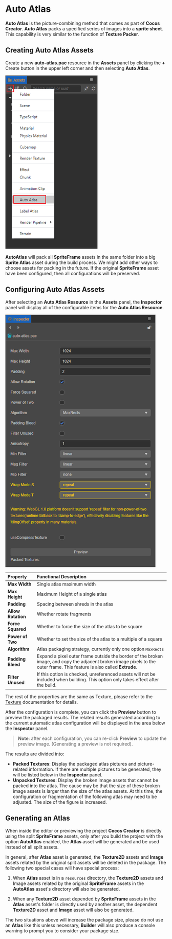 # Auto Atlas

**Auto Atlas** is the picture-combining method that comes as part of __Cocos Creator__. **Auto Atlas** packs a specified series of images into a __sprite sheet__. This capability is very similar to the function of __Texture Packer__.

## Creating Auto Atlas Assets

Create a new **auto-atlas.pac** resource in the **Assets** panel by clicking the **+** Create button in the upper left corner and then selecting **Auto Atlas**.

![create auto atlas](auto-atlas/create-auto-atlas.png)

**AutoAtlas** will pack all **SpriteFrame** assets in the same folder into a big **Sprite Atlas** asset during the build process. We might add other ways to choose assets for packing in the future. If the original **SpriteFrame** asset have been configured, then all configurations will be preserved.

## Configuring Auto Atlas Assets

After selecting an **Auto Atlas Resource** in the __Assets__ panel, the **Inspector** panel will display all of the configurable items for the **Auto Atlas Resource**.

![auto atlas properties](auto-atlas/autoatlas-properties.png)

| Property | Functional Description
| :-------------- | :----------- |
| **Max Width** | Single atlas maximum width |
| **Max Height** | Maximum Height of a single atlas |
| **Padding** | Spacing between shreds in the atlas |
| **Allow Rotation** | Whether rotate fragments |
| **Force Squared** | Whether to force the size of the atlas to be square |
| **Power of Two** | Whether to set the size of the atlas to a multiple of a square |
| **Algorithm** | Atlas packaging strategy, currently only one option `MaxRects` |
| **Padding Bleed** | Expand a pixel outer frame outside the border of the broken image, and copy the adjacent broken image pixels to the outer frame. This feature is also called **Extrude**. |
| **Filter Unused** | If this option is checked, unreferenced assets will not be included when building. This option only takes effect after the build.

The rest of the properties are the same as Texture, please refer to the [Texture](./texture.md#sub-asset-texture2d-properties-panel) documentation for details.

After the configuration is complete, you can click the **Preview** button to preview the packaged results. The related results generated according to the current automatic atlas configuration will be displayed in the area below the **Inspector** panel.

> **Note**: after each configuration, you can re-click **Preview** to update the preview image. (Generating a preview is not required).

The results are divided into:

- __Packed Textures__: Display the packaged atlas pictures and picture-related information. If there are multiple pictures to be generated, they will be listed below in the **Inspector** panel.
- __Unpacked Textures__: Display the broken image assets that cannot be packed into the atlas. The cause may be that the size of these broken image assets is larger than the size of the atlas assets. At this time, the configuration or fragmentation of the following atlas may need to be adjusted. The size of the figure is increased.

## Generating an Atlas

When inside the editor or previewing the project __Cocos Creator__ is directly using the split **SpriteFrame** assets, only after you build the project with the option **AutoAtlas** enabled, the **Atlas** asset will be generated and be used instead of all split assets.

In general, after **Atlas** asset is generated, the **Texture2D** assets and **Image** assets related by the original split assets will be deleted in the package. The following two special cases will have special process:

1. When **Atlas** asset is in a `resources` directory, the **Texture2D** assets and Image assets related by the original **SpriteFrame** assets in the **AutoAtlas** asset's directory will also be generated.

2. When any **Texture2D** asset depended by **SpriteFrame** assets in the **Atlas** asset's folder is directly used by another asset, the dependent **Texture2D** asset and **Image** asset will also be generated.

The two situations above will increase the package size, please do not use an **Atlas** like this unless necessary, **Builder** will also produce a console warning to prompt you to consider your package size.
